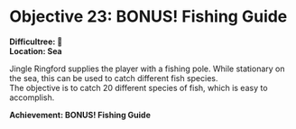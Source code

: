 # Objective 23: BONUS! Fishing Guide
**Difficultree: 🎄**  
**Location: Sea**

Jingle Ringford supplies the player with a fishing pole. While stationary on the sea, this can be used to catch different fish species.  
The objective is to catch 20 different species of fish, which is easy to accomplish.

**Achievement: BONUS! Fishing Guide**
<!--stackedit_data:
eyJoaXN0b3J5IjpbMTI0NjU0MzI0NCwtMjAxMDE5MjYzXX0=
-->